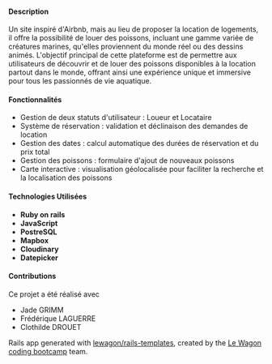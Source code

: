 #### Description

Un site inspiré d'Airbnb, mais au lieu de proposer la location de logements, il offre la possibilité de louer des poissons, incluant une gamme variée de créatures marines, qu'elles proviennent du monde réel ou des dessins animés. L'objectif principal de cette plateforme est de permettre aux utilisateurs de découvrir et de louer des poissons disponibles à la location partout dans le monde, offrant ainsi une expérience unique et immersive pour tous les passionnés de vie aquatique.

#### Fonctionnalités

- Gestion de deux statuts d'utilisateur : Loueur et Locataire
- Système de réservation : validation et déclinaison des demandes de location
- Gestion des dates : calcul automatique des durées de réservation et du prix total
- Gestion des poissons : formulaire d'ajout de nouveaux poissons
- Carte interactive : visualisation géolocalisée pour faciliter la recherche et la localisation des poissons



#### Technologies Utilisées

- **Ruby on rails**
- **JavaScript**
- **PostreSQL**
- **Mapbox**
- **Cloudinary**
- **Datepicker**

#### Contributions
 Ce projet a été réalisé avec
- Jade GRIMM
- Frédérique LAGUERRE
- Clothilde DROUET
  
Rails app generated with [lewagon/rails-templates](https://github.com/lewagon/rails-templates), created by the [Le Wagon coding bootcamp](https://www.lewagon.com) team.
